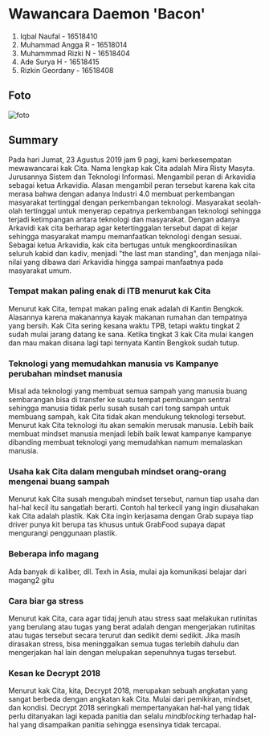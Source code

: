 # Wawancara Daemon 'Bacon'

1. Iqbal Naufal - 16518410
2. Muhammad Angga R - 16518014
3. Muhammmad Rizki N - 16518404
4. Ade Surya H - 16518415
5. Rizkin Geordany - 16518408

## Foto
![foto](./16518014-16518404-16518408-16518410-16518415.jpg)

## Summary
Pada hari Jumat, 23 Agustus 2019 jam 9 pagi, kami berkesempatan mewawancarai kak Cita. Nama lengkap kak Cita adalah Mira Risty Masyta. Jurusannya Sistem dan Teknologi Informasi. Mengambil peran di Arkavidia sebagai ketua Arkavidia. Alasan mengambil peran tersebut karena kak cita merasa bahwa dengan adanya Industri 4.0 membuat perkembangan masyarakat tertinggal dengan perkembangan teknologi. Masyarakat seolah-olah tertinggal untuk menyerap cepatnya perkembangan teknologi sehingga terjadi ketimpangan antara teknologi dan masyarakat. Dengan adanya Arkavidi kak cita berharap agar ketertinggalan tersebut dapat di kejar sehingga masyarakat mampu memanfaatkan teknologi dengan sesuai. Sebagai ketua Arkavidia, kak cita bertugas untuk mengkoordinasikan seluruh kabid dan kadiv, menjadi "the last man standing", dan menjaga nilai-nilai yang dibawa dari Arkavidia hingga sampai manfaatnya pada masyarakat umum.

### Tempat makan paling enak di ITB menurut kak Cita
Menurut kak Cita, tempat makan paling enak adalah di Kantin Bengkok. Alasannya karena makanannya kayak makanan rumahan dan tempatnya yang bersih. Kak Cita sering kesana waktu TPB, tetapi waktu tingkat 2 sudah mulai jarang datang ke sana. Ketika tingkat 3 kak Cita mulai kangen dan mau makan disana lagi tapi ternyata Kantin Bengkok sudah tutup.

### Teknologi yang memudahkan manusia vs Kampanye perubahan mindset manusia
Misal ada teknologi yang membuat semua sampah yang manusia buang sembarangan bisa di transfer ke suatu tempat pembuangan sentral sehingga manusia tidak perlu susah susah cari tong sampah untuk membuang sampah, kak Cita tidak akan mendukung teknologi tersebut. Menurut kak Cita teknologi itu akan semakin merusak manusia. Lebih baik membuat mindset manusia menjadi lebih baik lewat kampanye kampanye dibanding membuat teknologi yang memudahkan namum memalaskan manusia.

### Usaha kak Cita dalam mengubah mindset orang-orang mengenai buang sampah
Menurut kak Cita susah mengubah mindset tersebut, namun tiap usaha dan hal-hal kecil itu sangatlah berarti. Contoh hal terkecil yang ingin diusahakan kak Cita adalah plastik. Kak Cita ingin kerjasama dengan Grab supaya tiap driver punya kit berupa tas khusus untuk GrabFood supaya dapat mengurangi penggunaan plastik.

### Beberapa info magang
Ada banyak di kaliber, dll. Texh in Asia, mulai aja komunikasi belajar dari magang2 gitu

### Cara biar ga stress
Menurut kak Cita, cara agar tidaj jenuh atau stress saat melakukan rutinitas yang berulang atau tugas yang berat adalah dengan mengerjakan rutinitas atau tugas tersebut secara terurut dan sedikit demi sedikit. Jika masih dirasakan stress, bisa meninggalkan semua tugas terlebih dahulu dan mengerjakan hal lain dengan melupakan sepenuhnya tugas tersebut.

### Kesan ke Decrypt 2018
Menurut kak Cita, kita, Decrypt 2018, merupakan sebuah angkatan yang sangat berbeda dengan angkatan kak Cita. Mulai dari pemikiran, mindset, dan kondisi. Decrypt 2018 seringkali mempertanyakan hal-hal yang tidak perlu ditanyakan lagi kepada panitia dan selalu *mindblocking* terhadap hal-hal yang disampaikan panitia sehingga esensinya tidak tercapai.
